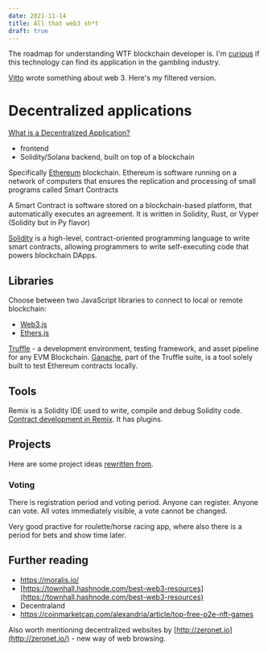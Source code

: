 ```yaml
---
date: 2021-11-14
title: All that web3 sh*t
draft: true
---
```


The roadmap for understanding WTF blockchain developer is. I'm [curious](https://twitter.com/mikolasan/status/1440242044518027268) if this technology can find its application in the gambling industry.

[Vitto](https://twitter.com/VittoStack/status/1439980837899055108) wrote something about web 3. Here's my filtered version.


# Decentralized applications

[What is a Decentralized Application?](https://youtu.be/F50OrwV6Uk8)

- frontend
- Solidity/Solana backend, built on top of a blockchain

Specifically [Ethereum](https://youtube.com/watch?v=gjwr-7PgpN8) blockchain. Ethereum is software running on a network of computers that ensures the replication and processing of small programs called Smart Contracts

A Smart Contract is software stored on a blockchain-based platform, that automatically executes an agreement. It is written in Solidity, Rust, or Vyper (Solidity but in Py flavor)

[Solidity](https://youtube.com/watch?v=M576WGiDBdQ) is a high-level, contract-oriented programming language to write smart contracts, allowing programmers to write self-executing code that powers blockchain DApps.


## Libraries 

Choose between two JavaScript libraries to connect to local or remote blockchain:

- [Web3.js](https://youtube.com/watch?v=t3wM5903ty0&list=PLS5SEs8ZftgXlCGXNfzKdq7nGBcIaVOdN)
- [Ethers.js](https://youtube.com/watch?v=a0osIaAOFSE)

[Truffle](https://youtube.com/watch?v=62f757RVEvU&t=172s) - a development environment, testing framework, and asset pipeline for any EVM Blockchain. [Ganache](https://trufflesuite.com/docs/ganache/overview), part of the Truffle suite, is a tool solely built to test Ethereum contracts locally.


## Tools

Remix is a Solidity IDE used to write, compile and debug Solidity code. [Contract development in Remix](https://youtu.be/p3C7jljTXaA). It has plugins.


## Projects

Here are some project ideas [rewritten from](https://ethhole.com/challenge).

### Voting

There is registration period and voting period. Anyone can register. Anyone can vote. All votes immediately visible, a vote cannot be changed. 



Very good practive for roulette/horse racing app, where also there is a period for bets and show time later.


## Further reading

- https://moralis.io/
- [https://townhall.hashnode.com/best-web3-resources](https://townhall.hashnode.com/best-web3-resources)
- Decentraland
- https://coinmarketcap.com/alexandria/article/top-free-p2e-nft-games

Also worth mentioning decentralized websites by [http://zeronet.io](http://zeronet.io/) - new way of web browsing.